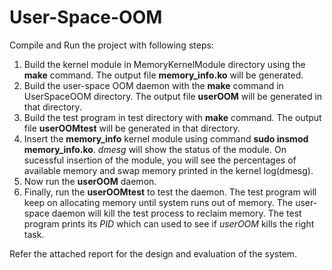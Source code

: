 # User-Space-OOM

Compile and Run the project with following steps:
1. Build the kernel module in MemoryKernelModule directory using the **make** command. The output file **memory_info.ko** will be generated.
2. Build the user-space OOM daemon with the **make** command in UserSpaceOOM directory. The output file **userOOM** will be generated in that directory.
3. Build the test program in test directory with **make** command. The output file **userOOMtest** will be generated in that directory.
4. Insert the **memory_info** kernel module using command **sudo insmod memory_info.ko**. *dmesg* will show the status of the module. On sucessful insertion of the module, you will see the percentages of available memory and swap memory printed in the kernel log(dmesg).
5. Now run the **userOOM** daemon.
6. Finally, run the **userOOMtest** to test the daemon. The test program will keep on allocating memory until system runs out of memory. The user-space daemon will kill the test process to reclaim memory. The test program prints its *PID* which can used to see if *userOOM* kills the right task.

Refer the attached report for the design and evaluation of the system.

